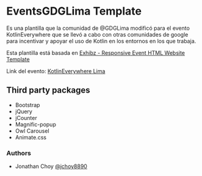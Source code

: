 # EventsGDGLima Template

Es una plantilla que la comunidad de @GDGLima modificó para el evento KotlinEverywhere que se llevó a cabo con otras comunidades de google para incentivar y apoyar el uso de Kotlin en los entornos en los que trabaja.

Esta plantilla está basada en [Exhibz - Responsive Event HTML Website Template](https://www.templatespoint.net/template/Exhibz-Event-Website-Template)

Link del evento: [KotlinEverywhere Lima](https://kotlin.gdglima.com)

## Third party packages

- Bootstrap
- jQuery
- jCounter
- Magnific-popup
- Owl Carousel
- Animate.css

### Authors

- Jonathan Choy [@jchoy8890](https://github.com/jchoy8890)